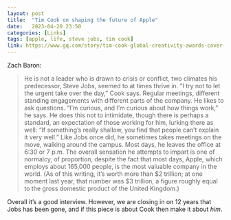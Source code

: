 ```yaml
---
layout: post
title:  "Tim Cook on shaping the future of Apple"
date:   2023-04-20 23:50
categories: [Links]
tags: [apple, life, steve jobs, tim cook]
link: https://www.gq.com/story/tim-cook-global-creativity-awards-cover-2023
---
```


Zach Baron:

>He is not a leader who is drawn to crisis or conflict, two climates his predecessor, Steve Jobs, seemed to at times thrive in. “I try not to let the urgent take over the day,” Cook says. Regular meetings, different standing engagements with different parts of the company. He likes to ask questions. “I’m curious, and I’m curious about how things work,” he says. He does this not to intimidate, though there is perhaps a standard, an expectation of those working for him, lurking there as well: “If something’s really shallow, you find that people can’t explain it very well.” Like Jobs once did, he sometimes takes meetings on the move, walking around the campus. Most days, he leaves the office at 6:30 or 7 p.m. The overall sensation he attempts to impart is one of normalcy, of proportion, despite the fact that most days, Apple, which employs about 165,000 people, is the most valuable company in the world. (As of this writing, it’s worth more than $2 trillion; at one moment last year, that number was $3 trillion, a figure roughly equal to the gross domestic product of the United Kingdom.)

Overall it’s a good interview. However, we are closing in on 12 years that Jobs has been gone, and if this piece is about Cook then make it about *him*.
